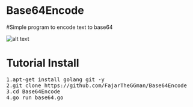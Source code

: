 # Base64Encode
#Simple program to encode text to base64

![alt text](https://github.com/FajarTheGGman/Base64Encode/blob/master/img/pict.png)

# Tutorial Install
<pre>
1.apt-get install golang git -y
2.git clone https://github.com/FajarTheGGman/Base64Encode
3.cd Base64Encode
4.go run base64.go
</pre>
